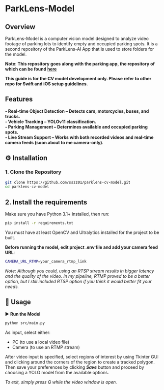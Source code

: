 # ParkLens-Model

## Overview
ParkLens-Model is a computer vision model designed to analyze video footage of parking lots to identify empty and occupied parking spots. It is a second repository of the ParkLens-AI App that is used to store folders for the model.
<br>

**Note: This repository goes along with the parking app, the repository of which can be found [here](https://github.com/sszz01/ParkLens-AI)**

**This guide is for the CV model development only. Please refer to other repo for Swift and iOS setup guidelines.**



## Features
**- Real-time Object Detection – Detects cars, motorcycles, buses, and trucks.**<br>
**- Vehicle Tracking – YOLOv11 classification.**<br>
**- Parking Management – Determines available and occupied parking spots.**<br>
**- Live Stream Support – Works with both recorded videos and real-time camera feeds (soon about to me camera-only).**<br>


## ⚙️ Installation  

### 1. Clone the Repository  
```bash
git clone https://github.com/sszz01/parklens-cv-model.git
cd parklens-cv-model
```

## 2. Install the requirements
Make sure you have Python 3.1+ installed, then run:
```bash
pip install -r requirements.txt
```
You must have at least OpenCV and Ultralytics installed for the project to be built.<br>


**Before running the model, edit project .env file and add your camera feed URL**:
```bash
CAMERA_URL_RTMP=your_camera_rtmp_link
```
*Note: Although you could, using an RTSP stream results in bigger latency and the quality of the video. In my pipeline, RTMP proved to be a better option, but I still included RTSP option if you think it would better fit your needs.*
## 🚀 Usage
▶️ **Run the Model**
```bash
python src/main.py
```

As input, select either:
- PC (to use a local video file)
- Camera (to use an RTMP stream)

After video input is specified, select regions of interest by using Tkinter GUI and clicking around the corners of the region to create a tracked polygon.
Then save your preferences by clicking <strong><i>Save</i></strong> button and proceed by choosing a YOLO model from the available options.

*To exit, simply press Q while the video window is open.*

